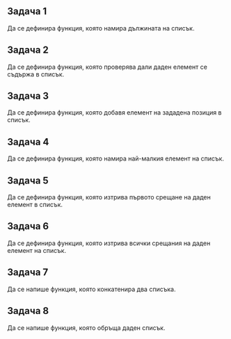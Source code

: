 ## Задача 1
Да се дефинира функция, която намира дължината на списък.

## Задача 2
Да се дефинира функция, която проверява дали даден елемент се съдържа в списък.

## Задача 3
Да се дефинира функция, която добавя елемент на зададена позиция в списък.

## Задача 4
Да се дефинира функция, която намира най-малкия елемент на списък.

## Задача 5
Да се дефинира функция, която изтрива първото срещане на даден елемент в списък.

## Задача 6
Да се дефинира функция, която изтрива всички срещания на даден елемент на списък.

## Задача 7
Да се напише функция, която конкатенира два списъка.

## Задача 8
Да се напише функция, която обръща даден списък.

